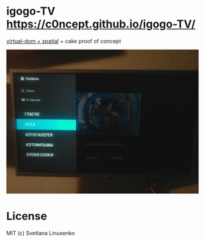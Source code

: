 # igogo-TV https://c0ncept.github.io/igogo-TV/

[virtual-dom + spatial](https://github.com/linuxenko/spatial-virtual-dom) + cake proof of concept

[![Screenshot](https://raw.githubusercontent.com/c0ncept/igogo-TV/master/IMG_20170128_202027.jpg)](https://github.com/c0ncept/igogo-TV/edit/master/)

# License
MIT (c) Svetlana Linuxenko
